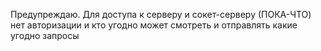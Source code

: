 Предупреждаю. Для доступа к серверу и сокет-серверу (ПОКА-ЧТО) нет авторизации и кто угодно может смотреть и отправлять какие угодно запросы
